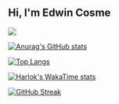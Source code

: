 ## Hi, I'm Edwin Cosme

![](https://komarev.com/ghpvc/?username=adriancosme&style=flat-square)

[![Anurag's GitHub stats](https://github-readme-stats.vercel.app/api?username=adriancosme)](https://github.com/anuraghazra/github-readme-stats)

[![Top Langs](https://github-readme-stats.vercel.app/api/top-langs/?username=adriancosme&show_icons=true&locale=en&layout=compact)](https://github.com/anuraghazra/github-readme-stats)

[![Harlok's WakaTime stats](https://github-readme-stats.vercel.app/api/wakatime?username=adriancosme&locale=en&layout=compact)](https://github.com/anuraghazra/github-readme-stats)

[![GitHub Streak](https://streak-stats.demolab.com/?user=adriancosme)](https://git.io/streak-stats)
